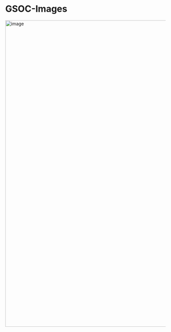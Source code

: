 # GSOC-Images

<img width="960" alt="image" src="https://github.com/faze-geek/GSOC-Images/assets/90216905/2e33ad9f-1f44-40b9-9369-3544ee9b1a15">
